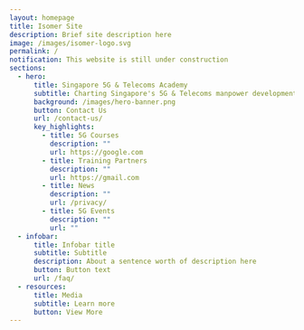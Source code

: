 ```yaml
---
layout: homepage
title: Isomer Site
description: Brief site description here
image: /images/isomer-logo.svg
permalink: /
notification: This website is still under construction
sections:
  - hero:
      title: Singapore 5G & Telecoms Academy
      subtitle: Charting Singapore's 5G & Telecoms manpower development with you
      background: /images/hero-banner.png
      button: Contact Us
      url: /contact-us/
      key_highlights:
        - title: 5G Courses
          description: ""
          url: https://google.com
        - title: Training Partners
          description: ""
          url: https://gmail.com
        - title: News
          description: ""
          url: /privacy/
        - title: 5G Events
          description: ""
          url: ""
  - infobar:
      title: Infobar title
      subtitle: Subtitle
      description: About a sentence worth of description here
      button: Button text
      url: /faq/
  - resources:
      title: Media
      subtitle: Learn more
      button: View More
---
```

